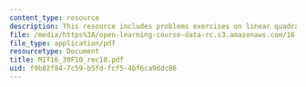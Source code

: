 ```yaml
---
content_type: resource
description: This resource includes problems exercises on linear quadratic estimator.
file: /media/https%3A/open-learning-course-data-rc.s3.amazonaws.com/16-30-feedback-control-systems-fall-2010/f9b82f847c59b5fdfcf54bf6ca9ddc86_MIT16_30F10_rec10.pdf
file_type: application/pdf
resourcetype: Document
title: MIT16_30F10_rec10.pdf
uid: f9b82f84-7c59-b5fd-fcf5-4bf6ca9ddc86
---
```

